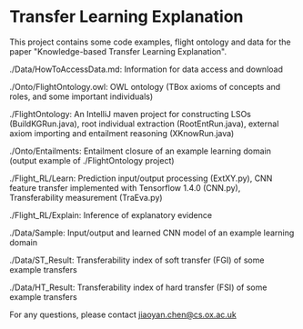 # Transfer Learning Explanation

This project contains some code examples, flight ontology and data for the paper "Knowledge-based Transfer Learning Explanation".

./Data/HowToAccessData.md: Information for data access and download

./Onto/FlightOntology.owl: OWL ontology (TBox axioms of concepts and roles, and some important individuals)

./FlightOntology: An IntelliJ maven project for constructing LSOs (BuildKGRun.java), root individual extraction (RootEntRun.java), external axiom importing and entailment reasoning (XKnowRun.java)

./Onto/Entailments: Entailment closure of an example learning domain (output example of ./FlightOntology project)

./Flight_RL/Learn: Prediction input/output processing (ExtXY.py), CNN feature transfer implemented with Tensorflow 1.4.0 (CNN.py), Transferability measurement (TraEva.py) 

./Flight_RL/Explain: Inference of explanatory evidence

./Data/Sample: Input/output and learned CNN model of an example learning domain

./Data/ST_Result: Transferability index of soft transfer (FGI) of some example transfers

./Data/HT_Result: Transferability index of hard transfer (FSI) of some example transfers

For any questions, please contact jiaoyan.chen@cs.ox.ac.uk
